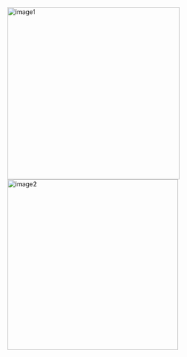 <img width="392" alt="image1" src="https://github.com/gamzedumaan/furnitureApp/assets/108217336/2775672b-5d3a-4b04-94ed-187a6af2b776">
<img width="388" alt="image2" src="https://github.com/gamzedumaan/furnitureApp/assets/108217336/085bfc63-c84f-4de4-b169-feb88da7808b">
